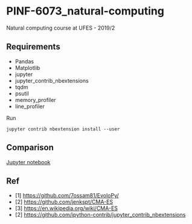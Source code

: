 # PINF-6073_natural-computing
Natural computing course at UFES - 2019/2

## Requirements

- Pandas
- Matplotlib
- jupyter
- jupyter_contrib_nbextensions
- tqdm
- psutil
- memory_profiler
- line_profiler

Run

```
jupyter contrib nbextension install --user
```

## Comparison

[Jupyter notebook](/compare.ipynb)

## Ref

- [1] https://github.com/7ossam81/EvoloPy/
- [2] https://github.com/jenkspt/CMA-ES
- [3] https://en.wikipedia.org/wiki/CMA-ES
- [2] https://github.com/ipython-contrib/jupyter_contrib_nbextensions
